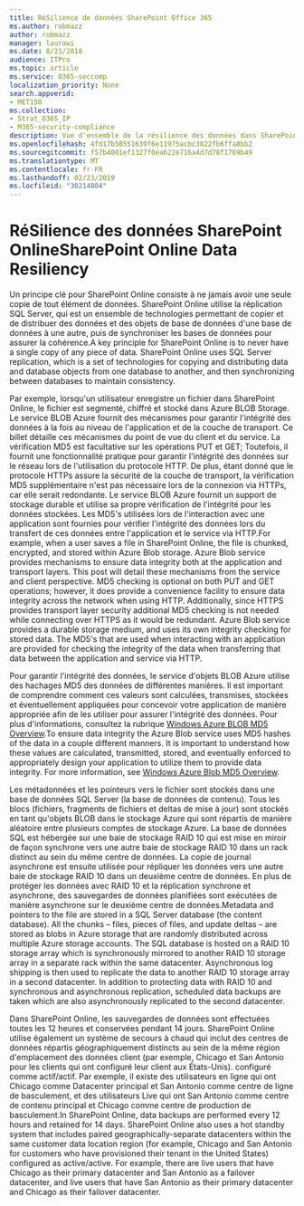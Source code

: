 ```yaml
---
title: RéSilience de données SharePoint Office 365
ms.author: robmazz
author: robmazz
manager: laurawi
ms.date: 8/21/2018
audience: ITPro
ms.topic: article
ms.service: O365-seccomp
localization_priority: None
search.appverid:
- MET150
ms.collection:
- Strat_O365_IP
- M365-security-compliance
description: Vue d'ensemble de la résilience des données dans SharePoint Online dans Office 365.
ms.openlocfilehash: 4fd17b50551639f6e11975acbc3822fb6ffa8bb2
ms.sourcegitcommit: f57b4001ef1327f0ea622e716a4d7d78f1769b49
ms.translationtype: MT
ms.contentlocale: fr-FR
ms.lasthandoff: 02/23/2019
ms.locfileid: "30214804"
---
```

# <a name="sharepoint-online-data-resiliency"></a><span data-ttu-id="ef049-103">RéSilience des données SharePoint Online</span><span class="sxs-lookup"><span data-stu-id="ef049-103">SharePoint Online Data Resiliency</span></span>
<span data-ttu-id="ef049-p101">Un principe clé pour SharePoint Online consiste à ne jamais avoir une seule copie de tout élément de données. SharePoint Online utilise la réplication SQL Server, qui est un ensemble de technologies permettant de copier et de distribuer des données et des objets de base de données d'une base de données à une autre, puis de synchroniser les bases de données pour assurer la cohérence.</span><span class="sxs-lookup"><span data-stu-id="ef049-p101">A key principle for SharePoint Online is to never have a single copy of any piece of data. SharePoint Online uses SQL Server replication, which is a set of technologies for copying and distributing data and database objects from one database to another, and then synchronizing between databases to maintain consistency.</span></span> 

<span data-ttu-id="ef049-p102">Par exemple, lorsqu'un utilisateur enregistre un fichier dans SharePoint Online, le fichier est segmenté, chiffré et stocké dans Azure BLOB Storage. Le service BLOB Azure fournit des mécanismes pour garantir l'intégrité des données à la fois au niveau de l'application et de la couche de transport. Ce billet détaille ces mécanismes du point de vue du client et du service. La vérification MD5 est facultative sur les opérations PUT et GET; Toutefois, il fournit une fonctionnalité pratique pour garantir l'intégrité des données sur le réseau lors de l'utilisation du protocole HTTP. De plus, étant donné que le protocole HTTPs assure la sécurité de la couche de transport, la vérification MD5 supplémentaire n'est pas nécessaire lors de la connexion via HTTPs, car elle serait redondante. Le service BLOB Azure fournit un support de stockage durable et utilise sa propre vérification de l'intégrité pour les données stockées. Les MD5's utilisées lors de l'interaction avec une application sont fournies pour vérifier l'intégrité des données lors du transfert de ces données entre l'application et le service via HTTP.</span><span class="sxs-lookup"><span data-stu-id="ef049-p102">For example, when a user saves a file in SharePoint Online, the file is chunked, encrypted, and stored within Azure Blob storage. Azure Blob service provides mechanisms to ensure data integrity both at the application and transport layers. This post will detail these mechanisms from the service and client perspective. MD5 checking is optional on both PUT and GET operations; however, it does provide a convenience facility to ensure data integrity across the network when using HTTP. Additionally, since HTTPS provides transport layer security additional MD5 checking is not needed while connecting over HTTPS as it would be redundant. Azure Blob service provides a durable storage medium, and uses its own integrity checking for stored data. The MD5's that are used when interacting with an application are provided for checking the integrity of the data when transferring that data between the application and service via HTTP.</span></span> 

<span data-ttu-id="ef049-p103">Pour garantir l'intégrité des données, le service d'objets BLOB Azure utilise des hachages MD5 des données de différentes manières. Il est important de comprendre comment ces valeurs sont calculées, transmises, stockées et éventuellement appliquées pour concevoir votre application de manière appropriée afin de les utiliser pour assurer l'intégrité des données. Pour plus d'informations, consultez la rubrique [Windows Azure BLOB MD5 Overview](http://blogs.msdn.com/b/windowsazurestorage/archive/2011/02/18/windows-azure-blob-md5-overview.aspx).</span><span class="sxs-lookup"><span data-stu-id="ef049-p103">To ensure data integrity the Azure Blob service uses MD5 hashes of the data in a couple different manners. It is important to understand how these values are calculated, transmitted, stored, and eventually enforced to appropriately design your application to utilize them to provide data integrity. For more information, see [Windows Azure Blob MD5 Overview](http://blogs.msdn.com/b/windowsazurestorage/archive/2011/02/18/windows-azure-blob-md5-overview.aspx).</span></span> 

<span data-ttu-id="ef049-p104">Les métadonnées et les pointeurs vers le fichier sont stockés dans une base de données SQL Server (la base de données de contenu). Tous les blocs (fichiers, fragments de fichiers et deltas de mise à jour) sont stockés en tant qu'objets BLOB dans le stockage Azure qui sont répartis de manière aléatoire entre plusieurs comptes de stockage Azure. La base de données SQL est hébergée sur une baie de stockage RAID 10 qui est mise en miroir de façon synchrone vers une autre baie de stockage RAID 10 dans un rack distinct au sein du même centre de données. La copie de journal asynchrone est ensuite utilisée pour répliquer les données vers une autre baie de stockage RAID 10 dans un deuxième centre de données. En plus de protéger les données avec RAID 10 et la réplication synchrone et asynchrone, des sauvegardes de données planifiées sont exécutées de manière asynchrone sur le deuxième centre de données.</span><span class="sxs-lookup"><span data-stu-id="ef049-p104">Metadata and pointers to the file are stored in a SQL Server database (the content database). All the chunks – files, pieces of files, and update deltas – are stored as blobs in Azure storage that are randomly distributed across multiple Azure storage accounts. The SQL database is hosted on a RAID 10 storage array which is synchronously mirrored to another RAID 10 storage array in a separate rack within the same datacenter. Asynchronous log shipping is then used to replicate the data to another RAID 10 storage array in a second datacenter. In addition to protecting data with RAID 10 and synchronous and asynchronous replication, scheduled data backups are taken which are also asynchronously replicated to the second datacenter.</span></span> 

<span data-ttu-id="ef049-p105">Dans SharePoint Online, les sauvegardes de données sont effectuées toutes les 12 heures et conservées pendant 14 jours. SharePoint Online utilise également un système de secours à chaud qui inclut des centres de données répartis géographiquement distincts au sein de la même région d'emplacement des données client (par exemple, Chicago et San Antonio pour les clients qui ont configuré leur client aux États-Unis). configuré comme actif/actif. Par exemple, il existe des utilisateurs en ligne qui ont Chicago comme Datacenter principal et San Antonio comme centre de ligne de basculement, et des utilisateurs Live qui ont San Antonio comme centre de contenu principal et Chicago comme centre de production de basculement.</span><span class="sxs-lookup"><span data-stu-id="ef049-p105">In SharePoint Online, data backups are performed every 12 hours and retained for 14 days. SharePoint Online also uses a hot standby system that includes paired geographically-separate datacenters within the same customer data location region (for example, Chicago and San Antonio for customers who have provisioned their tenant in the United States) configured as active/active. For example, there are live users that have Chicago as their primary datacenter and San Antonio as a failover datacenter, and live users that have San Antonio as their primary datacenter and Chicago as their failover datacenter.</span></span> 